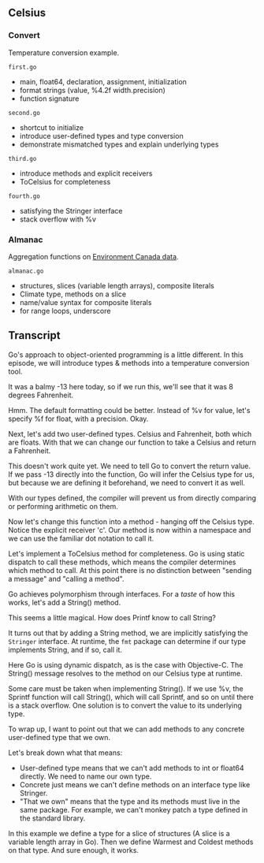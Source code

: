 ## Celsius

### Convert

Temperature conversion example.

`first.go` 

* main, float64, declaration, assignment, initialization
* format strings (value, %4.2f width.precision)
* function signature

`second.go`

* shortcut to initialize
* introduce user-defined types and type conversion
* demonstrate mismatched types and explain underlying types

`third.go`

* introduce methods and explicit receivers
* ToCelsius for completeness

`fourth.go`

* satisfying the Stringer interface
* stack overflow with %v

### Almanac

Aggregation functions on [Environment Canada data](http://edmonton.weatherstats.ca/download.html).

`almanac.go`

* structures, slices (variable length arrays), composite literals
* Climate type, methods on a slice
* name/value syntax for composite literals
* for range loops, underscore

## Transcript

Go's approach to object-oriented programming is a little different. In this episode, we will introduce types & methods into a temperature conversion tool. 

It was a balmy -13 here today, so if we run this, we'll see that it was 8 degrees Fahrenheit.

Hmm. The default formatting could be better. Instead of %v for value, let's specify %f for float, with a precision. Okay.

Next, let's add two user-defined types. Celsius and Fahrenheit, both which are floats. With that we can change our function to take a Celsius and return a Fahrenheit.

This doesn't work quite yet. We need to tell Go to convert the return value. If we pass -13 directly into the function, Go will infer the Celsius type for us, but because we are defining it beforehand, we need to convert it as well.

With our types defined, the compiler will prevent us from directly comparing or performing arithmetic on them.

Now let's change this function into a method - hanging off the Celsius type. Notice the explicit receiver 'c'. Our method is now within a namespace and we can use the familiar dot notation to call it.

Let's implement a ToCelsius method for completeness. Go is using static dispatch to call these methods, which means the compiler determines which method to call. At this point there is no distinction between "sending a message" and "calling a method".

Go achieves polymorphism through interfaces. For a *taste* of how this works, let's add a String() method. 

This seems a little magical. How does Printf know to call String?

It turns out that by adding a String method, we are implicitly satisfying the `Stringer` interface. At runtime, the `fmt` package can determine if our type implements String, and if so, call it. 

Here Go is using dynamic dispatch, as is the case with Objective-C. The String() message resolves to the method on our Celsius type at runtime.

Some care must be taken when implementing String(). If we use %v, the Sprintf function will call String(), which will call Sprintf, and so on until there is a stack overflow. One solution is to convert the value to its underlying type.

To wrap up, I want to point out that we can add methods to any concrete user-defined type that we own.

Let's break down what that means:

* User-defined type means that we can't add methods to int or float64 directly. We need to name our own type.
* Concrete just means we can't define methods on an interface type like Stringer.
* "That we own" means that the type and its methods must live in the same package. For example, we can't monkey patch a type defined in the standard library.

In this example we define a type for a slice of structures (A slice is a variable length array in Go). Then we define Warmest and Coldest methods on that type. And sure enough, it works.

